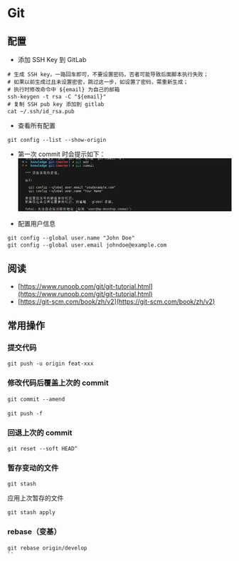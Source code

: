 # Git

## 配置

- 添加 SSH Key 到 GitLab

```shell
# 生成 SSH key，一路回车即可，不要设置密码，否者可能导致后面脚本执行失败；
# 如果以前生成过且未设置密密，跳过这一步，如设置了密码，需重新生成；
# 执行时修改命令中 ${email} 为自己的邮箱
ssh-keygen -t rsa -C "${email}"
# 复制 SSH pub key 添加到 gitlab
cat ~/.ssh/id_rsa.pub
```

- 查看所有配置

```shell
git config --list --show-origin
```

- 第一次 commit 时会提示如下：
    ![](./images/git-config.png)

- 配置用户信息

```shell
git config --global user.name "John Doe"
git config --global user.email johndoe@example.com
```

## 阅读

- [https://www.runoob.com/git/git-tutorial.html](https://www.runoob.com/git/git-tutorial.html)
- [https://git-scm.com/book/zh/v2](https://git-scm.com/book/zh/v2)

## 常用操作

### 提交代码

```shell
git push -u origin feat-xxx
```

### 修改代码后覆盖上次的 commit

```shell
git commit --amend

git push -f
```

### 回退上次的 commit

```shell
git reset --soft HEAD^
```

### 暂存变动的文件

```shell
git stash
```

应用上次暂存的文件

```shell
git stash apply
```

### rebase（变基）

```shell
git rebase origin/develop
``
